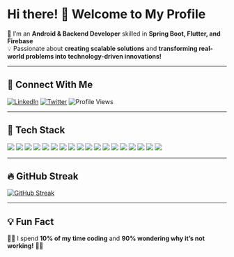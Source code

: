 # Hi there! 👋 Welcome to My Profile  

🚀 I’m an **Android & Backend Developer** skilled in **Spring Boot, Flutter, and Firebase**  
💡 Passionate about **creating scalable solutions** and **transforming real-world problems into technology-driven innovations!**  


---
## 📧 Connect With Me
[![LinkedIn](https://img.shields.io/badge/LinkedIn-%230077B5.svg?style=for-the-badge&logo=linkedin&logoColor=white)](https://www.linkedin.com/in/gunda-yashoda-957758280/) 
[![Twitter](https://img.shields.io/badge/Twitter-%231DA1F2.svg?style=for-the-badge&logo=twitter&logoColor=white)](https://x.com/GYashoda129090)
![Profile Views](https://komarev.com/ghpvc/?username=yashoda7&color=blue&style=flat-square)




---

## 🚀 Tech Stack  

<p align="left">
  <img src="https://img.shields.io/badge/C-00599C?style=for-the-badge&logo=c&logoColor=white" />
  <img src="https://img.shields.io/badge/CSS3-1572B6?style=for-the-badge&logo=css3&logoColor=white" />
  <img src="https://img.shields.io/badge/Dart-0175C2?style=for-the-badge&logo=dart&logoColor=white" />
  <img src="https://img.shields.io/badge/HTML5-E34F26?style=for-the-badge&logo=html5&logoColor=white" />
  <img src="https://img.shields.io/badge/Java-ED8B00?style=for-the-badge&logo=openjdk&logoColor=white" />
  <img src="https://img.shields.io/badge/Python-3776AB?style=for-the-badge&logo=python&logoColor=white" />
  <img src="https://img.shields.io/badge/Firebase-FFCA28?style=for-the-badge&logo=firebase&logoColor=black" />
  <img src="https://img.shields.io/badge/Bootstrap-7952B3?style=for-the-badge&logo=bootstrap&logoColor=white" />
  <img src="https://img.shields.io/badge/Flutter-02569B?style=for-the-badge&logo=flutter&logoColor=white" />
  <img src="https://img.shields.io/badge/MySQL-4479A1?style=for-the-badge&logo=mysql&logoColor=white" />
  <img src="https://img.shields.io/badge/Canva-00C4CC?style=for-the-badge&logo=canva&logoColor=white" />
<!--   <img src="https://img.shields.io/badge/GitHub_Actions-2088FF?style=for-the-badge&logo=github-actions&logoColor=white" /> -->
  <img src="https://img.shields.io/badge/GitHub-181717?style=for-the-badge&logo=github&logoColor=white" />
  <img src="https://img.shields.io/badge/Git-F05032?style=for-the-badge&logo=git&logoColor=white" />
  <img src="https://img.shields.io/badge/Postman-FF6C37?style=for-the-badge&logo=postman&logoColor=white" />
  <img src="https://img.shields.io/badge/Spring_Boot-6DB33F?style=for-the-badge&logo=spring-boot&logoColor=white" />
  <img src="https://img.shields.io/badge/Spring_Security-6DB33F?style=for-the-badge&logo=spring&logoColor=white" />
  <img src="https://img.shields.io/badge/Hibernate-59666C?style=for-the-badge&logo=hibernate&logoColor=white" />
  <img src="https://img.shields.io/badge/REST_API-005571?style=for-the-badge" />
</p>


---

## 🔥 GitHub Streak  

[![GitHub Streak](https://streak-stats.demolab.com?user=yashoda7&theme=radical)](https://git.io/streak-stats)

---
## 💡 Fun Fact  
🧑‍💻 I spend **10% of my time coding** and **90% wondering why it’s not working!** 🤦‍♂️  
